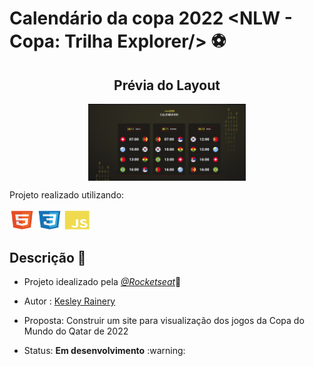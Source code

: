 #  Calendário da copa 2022 <NLW - Copa: Trilha Explorer/> ⚽
<div>
<h2 align="center"> Prévia do Layout </h2>
  <p align="center"><img "alt="Js" align="center" height="50%" width="50%" margin-left="30px" src="./assets/layout.png"></p>
</div>
 <div>
    <p> Projeto realizado utilizando:<br><br>
    <img  alt="HTML" height="30" width="40" src="https://raw.githubusercontent.com/devicons/devicon/master/icons/html5/html5-original.svg">
    <img alt="CSS" height="30" width="40" src="https://raw.githubusercontent.com/devicons/devicon/master/icons/css3/css3-original.svg">
    <img "alt="Js" height="30" width="40"src="https://raw.githubusercontent.com/devicons/devicon/master/icons/javascript/javascript-plain.svg">
 </div>  
 
##

## Descrição 📝
<div>
  <ul>
    <li><p>Projeto idealizado pela <i><a href="https://github.com/Rocketseat">@Rocketseat</a></i>🚀 </p></li>
    <li>Autor : <a href="https://github.com/BerserKess">Kesley Rainery</a></p></li>
    <li><p>Proposta: Construir um site para visualização dos jogos da Copa do Mundo do Qatar de 2022</p></li>
    <li><p>Status: <b>Em desenvolvimento</b> :warning:</p></li>
   </ul>
   
</div>


